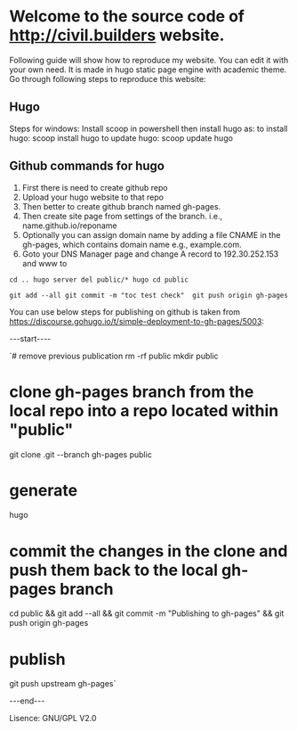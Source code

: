 # Welcome to the source code of http://civil.builders website.

Following guide will show how to reproduce my website. You can edit it with your own need. It is made in hugo static page engine with academic theme. Go through following steps to reproduce this website:

## Hugo

Steps for windows:
Install scoop in powershell then install hugo as:
to install hugo:
 scoop install hugo
to update hugo:
 scoop update hugo

 
 
## Github commands for hugo

01. First there is need to create github repo
02. Upload your hugo website to that repo
03. Then better to create github branch named gh-pages. 
04. Then create site page from settings of the branch. i.e., name.github.io/reponame
05. Optionally you can assign domain name by adding a file CNAME in the gh-pages, which contains domain name e.g., example.com.
06. Goto your DNS Manager page and change A record to 192.30.252.153 and www to    

`cd ..
hugo server
del public/*
hugo
cd public`

`git add --all
git commit -m "toc test check" 
git push origin gh-pages`



You can use below steps for publishing on github is taken from https://discourse.gohugo.io/t/simple-deployment-to-gh-pages/5003:

---start----

`# remove previous publication
rm -rf public
mkdir public

# clone gh-pages branch from the local repo into a repo located within "public"
git clone .git --branch gh-pages public
  
# generate
hugo
  
# commit the changes in the clone and push them back to the local gh-pages branch    
cd public && git add --all && git commit -m "Publishing to gh-pages" && git push origin gh-pages

# publish
git push upstream gh-pages`


---end---

Lisence: GNU/GPL V2.0 